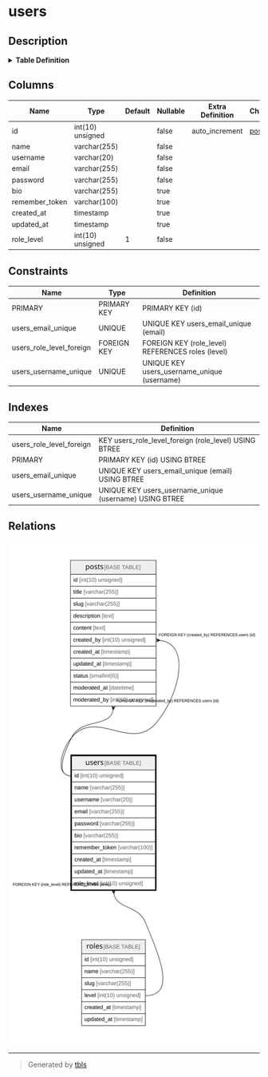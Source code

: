 # users

## Description

<details>
<summary><strong>Table Definition</strong></summary>

```sql
CREATE TABLE `users` (
  `id` int(10) unsigned NOT NULL AUTO_INCREMENT,
  `name` varchar(255) COLLATE utf8mb4_unicode_ci NOT NULL,
  `username` varchar(20) COLLATE utf8mb4_unicode_ci NOT NULL,
  `email` varchar(255) COLLATE utf8mb4_unicode_ci NOT NULL,
  `password` varchar(255) COLLATE utf8mb4_unicode_ci NOT NULL,
  `bio` varchar(255) COLLATE utf8mb4_unicode_ci DEFAULT NULL,
  `remember_token` varchar(100) COLLATE utf8mb4_unicode_ci DEFAULT NULL,
  `created_at` timestamp NULL DEFAULT NULL,
  `updated_at` timestamp NULL DEFAULT NULL,
  `role_level` int(10) unsigned NOT NULL DEFAULT '1',
  PRIMARY KEY (`id`),
  UNIQUE KEY `users_username_unique` (`username`),
  UNIQUE KEY `users_email_unique` (`email`),
  KEY `users_role_level_foreign` (`role_level`),
  CONSTRAINT `users_role_level_foreign` FOREIGN KEY (`role_level`) REFERENCES `roles` (`level`)
) ENGINE=InnoDB DEFAULT CHARSET=utf8mb4 COLLATE=utf8mb4_unicode_ci
```

</details>

## Columns

| Name | Type | Default | Nullable | Extra Definition | Children | Parents | Comment |
| ---- | ---- | ------- | -------- | --------------- | -------- | ------- | ------- |
| id | int(10) unsigned |  | false | auto_increment | [posts](posts.md) |  |  |
| name | varchar(255) |  | false |  |  |  |  |
| username | varchar(20) |  | false |  |  |  |  |
| email | varchar(255) |  | false |  |  |  |  |
| password | varchar(255) |  | false |  |  |  |  |
| bio | varchar(255) |  | true |  |  |  |  |
| remember_token | varchar(100) |  | true |  |  |  |  |
| created_at | timestamp |  | true |  |  |  |  |
| updated_at | timestamp |  | true |  |  |  |  |
| role_level | int(10) unsigned | 1 | false |  |  | [roles](roles.md) |  |

## Constraints

| Name | Type | Definition |
| ---- | ---- | ---------- |
| PRIMARY | PRIMARY KEY | PRIMARY KEY (id) |
| users_email_unique | UNIQUE | UNIQUE KEY users_email_unique (email) |
| users_role_level_foreign | FOREIGN KEY | FOREIGN KEY (role_level) REFERENCES roles (level) |
| users_username_unique | UNIQUE | UNIQUE KEY users_username_unique (username) |

## Indexes

| Name | Definition |
| ---- | ---------- |
| users_role_level_foreign | KEY users_role_level_foreign (role_level) USING BTREE |
| PRIMARY | PRIMARY KEY (id) USING BTREE |
| users_email_unique | UNIQUE KEY users_email_unique (email) USING BTREE |
| users_username_unique | UNIQUE KEY users_username_unique (username) USING BTREE |

## Relations

![er](users.svg)

---

> Generated by [tbls](https://github.com/k1LoW/tbls)
